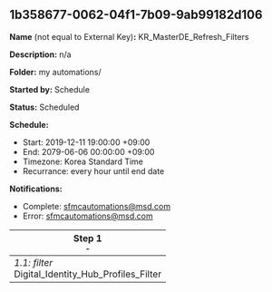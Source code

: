 ## 1b358677-0062-04f1-7b09-9ab99182d106

**Name** (not equal to External Key)**:** KR_MasterDE_Refresh_Filters

**Description:** n/a

**Folder:** my automations/

**Started by:** Schedule

**Status:** Scheduled

**Schedule:**

* Start: 2019-12-11 19:00:00 +09:00
* End: 2079-06-06 00:00:00 +09:00
* Timezone: Korea Standard Time
* Recurrance: every hour until end date

**Notifications:**

* Complete: sfmcautomations@msd.com
* Error: sfmcautomations@msd.com

| Step 1<br>_<small>-</small>_ |
| --- |
| _1.1: filter_<br>Digital_Identity_Hub_Profiles_Filter |
